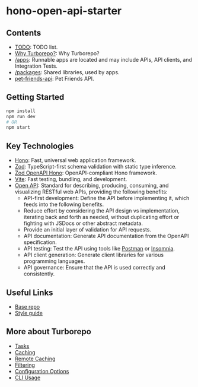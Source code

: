 # hono-open-api-starter

## Contents

- [TODO](TODO.md): TODO list.
- [Why Turborepo?](WHY-TURBOREPO.md): Why Turborepo?
- [/apps](apps): Runnable apps are located and may include APIs, API clients, and Integration Tests.
- [/packages](packages): Shared libraries, used by apps.
- [pet-friends-api](apps/pet-friends-api): Pet Friends API.

## Getting Started

```sh
npm install
npm run dev
# OR
npm start
```

## Key Technologies

- [Hono](https://hono.dev/): Fast, universal web application framework.
- [Zod](https://zod.dev/): TypeScript-first schema validation with static type inference.
- [Zod OpenAPI Hono](https://www.npmjs.com/package/@hono/zod-openapi): OpenAPI-compliant Hono framework.
- [Vite](https://vitejs.dev/): Fast testing, bundling, and development.
- [Open API](https://www.openapis.org/): Standard for describing, producing, consuming,
  and visualizing RESTful web APIs, providing the following benefits:
  - API-first development: Define the API before implementing it, which feeds into the following benefits.
  - Reduce effort by considering the API design vs implementation, iterating back and forth as needed, without
    duplicating effort or fighting with JSDocs or other abstract metadata.
  - Provide an initial layer of validation for API requests.
  - API documentation: Generate API documentation from the OpenAPI specification.
  - API testing: Test the API using tools like [Postman](https://www.postman.com/) or [Insomnia](https://insomnia.rest/).
  - API client generation: Generate client libraries for various programming languages.
  - API governance: Ensure that the API is used correctly and consistently.

## Useful Links

- [Base repo](https://github.com/vercel/turborepo/blob/main/examples/kitchen-sink)
- [Style guide](https://www.npmjs.com/package/@vercel/style-guide)

## More about Turborepo

- [Tasks](https://turbo.build/repo/docs/core-concepts/monorepos/running-tasks)
- [Caching](https://turbo.build/repo/docs/core-concepts/caching)
- [Remote Caching](https://turbo.build/repo/docs/core-concepts/remote-caching)
- [Filtering](https://turbo.build/repo/docs/core-concepts/monorepos/filtering)
- [Configuration Options](https://turbo.build/repo/docs/reference/configuration)
- [CLI Usage](https://turbo.build/repo/docs/reference/command-line-reference)
